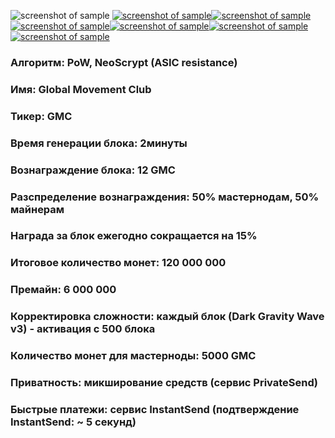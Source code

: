 ![screenshot of sample](https://cdn.discordapp.com/attachments/651853753019924520/655580580007772171/SHAPKA_GMC.png)
[![screenshot of sample](
https://cdn.discordapp.com/attachments/651853753019924520/655594176263749632/140.png)](https://www.globalmovement.club)[![screenshot of sample](
https://cdn.discordapp.com/attachments/651853753019924520/655594176263749632/140.png)](https://pool.gmastercoin.com)[![screenshot of sample](
https://cdn.discordapp.com/attachments/651853753019924520/655594176263749632/140.png)](https://chain.gmastercoin.com)[![screenshot of sample](
https://cdn.discordapp.com/attachments/651853753019924520/655594176263749632/140.png)](https://discord.gg/NUceHNH)[![screenshot of sample](
https://cdn.discordapp.com/attachments/651853753019924520/655594176263749632/140.png)](https://discord.gg/NUceHNH)[![screenshot of sample](
https://cdn.discordapp.com/attachments/651853753019924520/655594176263749632/140.png)](https://discord.gg/NUceHNH) 
###  Алгоритм: PoW, NeoScrypt (ASIC resistance)
###  Имя: Global Movement Club
###  Тикер: GMC
###  Время генерации блока: 2минуты
###  Вознаграждение блока: 12 GMC
###  Разспределение вознаграждения: 50% мастернодам, 50% майнерам
###  Награда за блок ежегодно сокращается на 15%
###  Итоговое количество монет: 120 000 000
###  Премайн: 6 000 000
###  Корректировка сложности: каждый блок (Dark Gravity Wave v3) - активация с 500 блока
###  Количество монет для мастерноды: 5000 GMC
###  Приватность: микширование средств (сервис PrivateSend)
###  Быстрые платежи: сервис InstantSend (подтверждение InstantSend: ~ 5 секунд)

